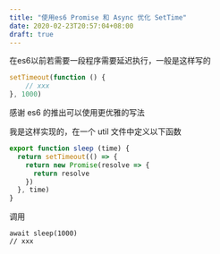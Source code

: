 ```yaml
---
title: "使用es6 Promise 和 Async 优化 SetTime"
date: 2020-02-23T20:57:04+08:00
draft: true
---
```


在es6以前若需要一段程序需要延迟执行，一般是这样写的 

```js
setTimeout(function () {
    // xxx
}, 1000)
```

感谢 es6 的推出可以使用更优雅的写法

我是这样实现的，在一个 util 文件中定义以下函数

```js
export function sleep (time) {
  return setTimeout(() => {
    return new Promise(resolve => {
      return resolve
    })
  }, time)
}
```

调用

```
await sleep(1000)
// xxx
```